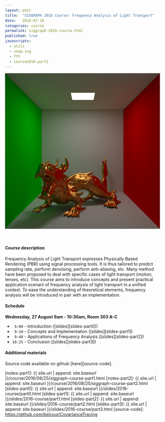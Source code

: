 ```yaml
---
layout: post
title:  "SIGGRAPH 2016 Course: Frequency Analysis of Light Transport"
date:   2016-07-18
categories: course
permalink: siggraph-2016-course.html
published: true
javascripts:
  - utils
  - snap.svg
  - fft
  - course2016-part1
---
```


<center style="font-size:2em;">
<div style="position:relative;width:512px;height:512px;margin:0;">
<img id="local-analysis-01-img" src="./data/images/dragon-01.png" width="512" height="512" style="border-width:0px;position:absolute;z-index:-1;margin:0px;top:0;left:0;" />
<svg viewBox="0 0 512 512" style="width:512px;height:512px;position:absolute;z-index:1;top:0;left:0;overflow:visible;" id="local-analysis-01"></svg>
<canvas id="local-analysis-01-fft1" width="128" height="128" style="background-color:#FFF;border-width:0px;position:absolute;z-index:3;margin:0px;top:0;left:0;"></canvas>
<canvas id="local-analysis-01-fft2" width="128" height="128" style="background-color:#FFF;border-width:0px;position:absolute;z-index:3;margin:0px;top:0;left:0;"></canvas>
</div>
</center>

<script type="text/javascript">
document.getElementById("local-analysis-01-img").onload = function() {
   var inset1 = {size:32, x:150, y:200, color: "#aa0000", canvas: "local-analysis-01-fft1"};
   var inset2 = {size:32, x:220, y:340, color: "#00aa00", canvas: "local-analysis-01-fft2"};
   var windw1 = {size: 150, x:-150, y:-10};
   var windw2 = {size: 150, x: 350, y:400};

   localAnalysisCreateInset("#local-analysis-01", "local-analysis-01-img", inset1, windw1);
   localAnalysisCreateInset("#local-analysis-01", "local-analysis-01-img", inset2, windw2);
}

</script><br /><br />

#### Course description

Frequency Analysis of Light Transport expresses Physically Based Rendering (PBR) using signal processing tools. It is thus tailored to predict sampling rate, perform denoising, perform anti-aliasing, etc. Many method have been proposed to deal with specific cases of light transport (motion, lenses, etc). This course aims to introduce concepts and present practical application scenarii of frequency analysis of light transport in a unified context. To ease the understanding of theoretical elements, frequency analysis will be introduced in pair with an implementation.

#### Schedule

**Wednesday, 27 August 9am - 10:30am, Room 303 A-C**

 + ` 9:00` - Introduction ([slides][slides-part0])
 + ` 9:10` - Concepts and Implementation ([slides][slides-part1])
 + ` 9:40` - Applications of Frequency Analysis ([slides][slides-part2])
 + `10:25` - Conclusion ([slides][slides-part3])

<!--
 + ` 9:00` - Introduction ([slides][slides-part0])
 + ` 9:10` - Concepts and Implementation ([notes][notes-part1], [slides][slides-part1])
 + ` 9:40` - Applications of Frequency Analysis ([notes][notes-part2], [slides][slides-part2])
 + `10:25` - Conclusion ([slides][slides-part3])
-->


#### Additional materials

Source code available on github [here][source-code].


[notes-part1]:  {{ site.url | append: site.baseurl }}/course/2016/08/25/siggraph-course-part1.html
[notes-part2]:  {{ site.url | append: site.baseurl }}/course/2016/08/25/siggraph-course-part2.html
[slides-part0]: {{ site.url | append: site.baseurl }}/slides/2016-course/part0.html
[slides-part1]: {{ site.url | append: site.baseurl }}/slides/2016-course/part1.html
[slides-part2]: {{ site.url | append: site.baseurl }}/slides/2016-course/part2.html
[slides-part3]: {{ site.url | append: site.baseurl }}/slides/2016-course/part3.html
[source-code]:  https://github.com/belcour/CovarianceTracing

